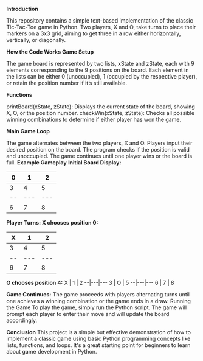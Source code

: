 **Introduction**

This repository contains a simple text-based implementation of the classic Tic-Tac-Toe game in Python. Two players, X and O, take turns to place their markers on a 3x3 grid, aiming to get three in a row either horizontally, vertically, or diagonally.

**How the Code Works
Game Setup**

The game board is represented by two lists, xState and zState, each with 9 elements corresponding to the 9 positions on the board.
Each element in the lists can be either 0 (unoccupied), 1 (occupied by the respective player), or retain the position number if it’s still available.

**Functions**

printBoard(xState, zState): Displays the current state of the board, showing X, O, or the position number.
checkWin(xState, zState): Checks all possible winning combinations to determine if either player has won the game.

**Main Game Loop**

The game alternates between the two players, X and O.
Players input their desired position on the board.
The program checks if the position is valid and unoccupied.
The game continues until one player wins or the board is full.
**Example Gameplay**
**Initial Board Display:**

0 | 1 | 2
--|---|---
3 | 4 | 5
--|---|---
6 | 7 | 8

**Player Turns:
X chooses position 0:**

X | 1 | 2
--|---|---
3 | 4 | 5
--|---|---
6 | 7 | 8

**O chooses position 4:**
X | 1 | 2
--|---|---
3 | O | 5
--|---|---
6 | 7 | 8

**Game Continues:**
The game proceeds with players alternating turns until one achieves a winning combination or the game ends in a draw.
Running the Game
To play the game, simply run the Python script. The game will prompt each player to enter their move and will update the board accordingly.

**Conclusion**
This project is a simple but effective demonstration of how to implement a classic game using basic Python programming concepts like lists, functions, and loops. It's a great starting point for beginners to learn about game development in Python.

